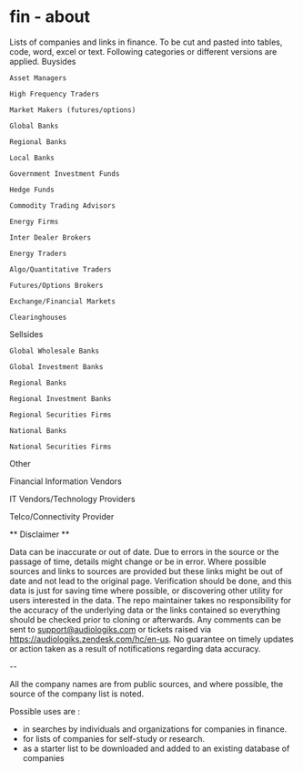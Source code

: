 # fin - about
Lists of companies and links in finance. To be cut and pasted into tables, code, word, excel or text.
Following categories or different versions are applied.
Buysides

    Asset Managers

    High Frequency Traders

    Market Makers (futures/options)

    Global Banks

    Regional Banks

    Local Banks

    Government Investment Funds

    Hedge Funds

    Commodity Trading Advisors

    Energy Firms

    Inter Dealer Brokers

    Energy Traders

    Algo/Quantitative Traders

    Futures/Options Brokers

    Exchange/Financial Markets

    Clearinghouses

Sellsides

    Global Wholesale Banks

    Global Investment Banks

    Regional Banks

    Regional Investment Banks

    Regional Securities Firms

    National Banks

    National Securities Firms

Other

Financial Information Vendors

IT Vendors/Technology Providers

Telco/Connectivity Provider

** Disclaimer **

Data can be inaccurate or out of date. Due to errors in the source or the passage of time, details might change or be in error. Where possible sources and links to sources are provided but these links might be out of date and not lead to the original page. Verification should be done, and this data is just for saving time where possible, or discovering other utility for users interested in the data. The repo maintainer takes no responsibility for the accuracy of the underlying data or the links contained so everything should be checked prior to cloning or afterwards. Any comments can be sent to support@audiologiks.com or tickets raised via https://audiologiks.zendesk.com/hc/en-us. No guarantee on timely updates or action taken as a result of notifications regarding data accuracy.

--

All the company names are from public sources, and where possible, the source of the company list is noted. 

Possible uses are :
- in searches by individuals and organizations for companies in finance. 
- for lists of companies for self-study or research.
- as a starter list to be downloaded and added to an existing database of companies
